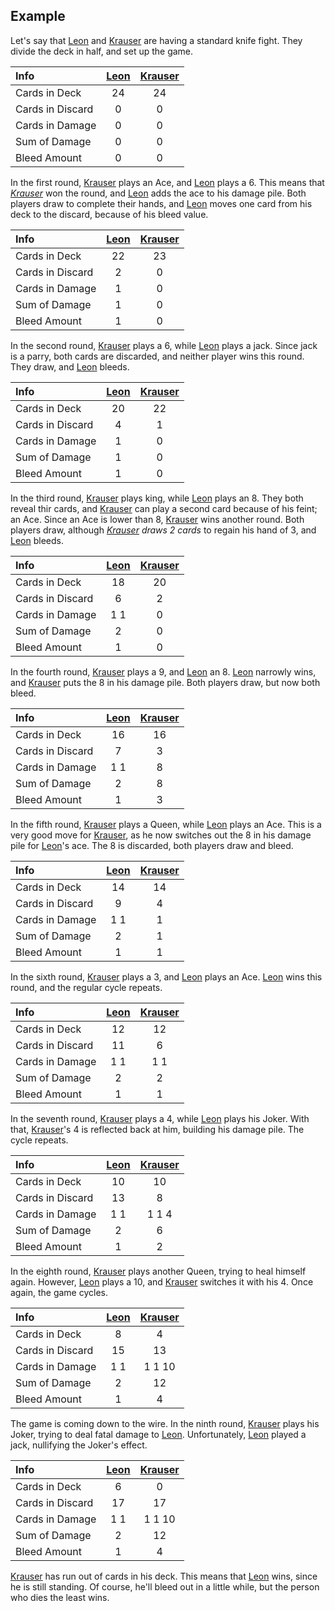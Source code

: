 ##  Example

Let's say that [Leon][1] and [Krauser][2] are having a standard knife fight. They divide the deck in half, and set up the game.

|       Info       | [Leon][1] | [Krauser][2] |
|:-----------------|:----:|:----:|
| Cards in Deck    |  24  |  24  |
| Cards in Discard |   0  |   0  |
| Cards in Damage  |   0  |   0  |
| Sum of Damage    |   0  |   0  |
| Bleed Amount     |   0  |   0  |

In the first round, [Krauser][2] plays an Ace, and [Leon][1] plays a 6. This means that *[Krauser][2]* won the round, and [Leon][1] adds the ace to his damage pile. Both players draw to complete their hands, and [Leon][1] moves one card from his deck to the discard, because of his bleed value.

|       Info       | [Leon][1] | [Krauser][2] |
|:-----------------|:----:|:----:|
| Cards in Deck    |  22  |  23  |
| Cards in Discard |   2  |   0  |
| Cards in Damage  |   1  |   0  |
| Sum of Damage    |   1  |   0  |
| Bleed Amount     |   1  |   0  |

In the second round, [Krauser][2] plays a 6, while [Leon][1] plays a jack. Since jack is a parry, both cards are discarded, and neither player wins this round. They draw, and [Leon][1] bleeds.

|       Info       | [Leon][1] | [Krauser][2] |
|:-----------------|:----:|:----:|
| Cards in Deck    |  20  |  22  |
| Cards in Discard |   4  |   1  |
| Cards in Damage  |   1  |   0  |
| Sum of Damage    |   1  |   0  |
| Bleed Amount     |   1  |   0  |

In the third round, [Krauser][2] plays king, while [Leon][1] plays an 8. They both reveal thir cards, and [Krauser][2] can play a second card because of his feint; an Ace. Since an Ace is lower than 8, [Krauser][2] wins another round. Both players draw, although *[Krauser][2] draws 2 cards* to regain his hand of 3, and [Leon][1] bleeds.

|       Info       | [Leon][1]   | [Krauser][2] |
|:-----------------|:------:|:----:|
| Cards in Deck    |  18    |  20  |
| Cards in Discard |   6    |   2  |
| Cards in Damage  |   1 1  |   0  |
| Sum of Damage    |   2    |   0  |
| Bleed Amount     |   1    |   0  |

In the fourth round, [Krauser][2] plays a 9, and [Leon][1] an 8. [Leon][1] narrowly wins, and [Krauser][2] puts the 8 in his damage pile. Both players draw, but now both bleed.

|       Info       | [Leon][1]   | [Krauser][2] |
|:-----------------|:------:|:----:|
| Cards in Deck    |  16    |  16  |
| Cards in Discard |   7    |   3  |
| Cards in Damage  |   1 1  |   8  |
| Sum of Damage    |   2    |   8  |
| Bleed Amount     |   1    |   3  |

In the fifth round, [Krauser][2] plays a Queen, while [Leon][1] plays an Ace. This is a very good move for [Krauser][2], as he now switches out the 8 in his damage pile for [Leon][1]'s ace. The 8 is discarded, both players draw and bleed.

|       Info       | [Leon][1]   | [Krauser][2] |
|:-----------------|:------:|:----:|
| Cards in Deck    |  14    |  14  |
| Cards in Discard |   9    |   4  |
| Cards in Damage  |   1 1  |   1  |
| Sum of Damage    |   2    |   1  |
| Bleed Amount     |   1    |   1  |

In the sixth round, [Krauser][2] plays a 3, and [Leon][1] plays an Ace. [Leon][1] wins this round, and the regular cycle repeats.

|       Info       | [Leon][1]   | [Krauser][2]   |
|:-----------------|:------:|:------:|
| Cards in Deck    |  12    |  12    |
| Cards in Discard |  11    |   6    |
| Cards in Damage  |   1 1  |   1 1  |
| Sum of Damage    |   2    |   2    |
| Bleed Amount     |   1    |   1    |

In the seventh round, [Krauser][2] plays a 4, while [Leon][1] plays his Joker. With that, [Krauser][2]'s 4 is reflected back at him, building his damage pile. The cycle repeats.

|       Info       | [Leon][1]   | [Krauser][2]   |
|:-----------------|:------:|:------:|
| Cards in Deck    |  10    |  10    |
| Cards in Discard |  13    |   8    |
| Cards in Damage  |   1 1  |   1 1 4  |
| Sum of Damage    |   2    |   6    |
| Bleed Amount     |   1    |   2    |

In the eighth round, [Krauser][2] plays another Queen, trying to heal himself again. However, [Leon][1] plays a 10, and [Krauser][2] switches it with his 4. Once again, the game cycles.

|       Info       | [Leon][1]   | [Krauser][2]   |
|:-----------------|:------:|:------:|
| Cards in Deck    |  8    |  4    |
| Cards in Discard |  15    |   13    |
| Cards in Damage  |   1 1  |   1 1 10  |
| Sum of Damage    |   2    |   12    |
| Bleed Amount     |   1    |   4    |

The game is coming down to the wire. In the ninth round, [Krauser][2] plays his Joker, trying to deal fatal damage to [Leon][1]. Unfortunately, [Leon][1] played a jack, nullifying the Joker's effect.

|       Info       | [Leon][1]   | [Krauser][2]   |
|:-----------------|:------:|:------:|
| Cards in Deck    |  6    |  0    |
| Cards in Discard |  17    |   17    |
| Cards in Damage  |   1 1  |   1 1 10  |
| Sum of Damage    |   2    |   12    |
| Bleed Amount     |   1    |   4    |

[Krauser][2] has run out of cards in his deck. This means that [Leon][1] wins, since he is still standing. Of course, he'll bleed out in a little while, but the person who dies the least wins.

[1]: http://img2.wikia.nocookie.net/__cb20120506093156/residentevil/images/1/1f/Leon-Scott-Kennedy-leon-kennedy-3684051-225-258.jpg
[2]: http://www.pixidols.com/public/idols/.Jack-Krauser-resident-evil_m.jpg

